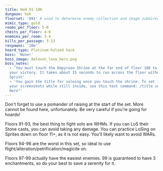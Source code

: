 ```yaml
---
title: HoH 91-100
dungeon: hoh
floorset: '091' # used to determine enemy collection and image subdirectory
mimic_type: gold
rooms_per_floor: 5-8
chests_per_floor: 4-6
enemies_per_room: 3-4
kills_per_passage: 5-13
respawns: '10m'
hoard_type: Platinum-haloed Sack
boss: 'None!'
boss_image: daleven_lone_hero.png
boss_notes:
  - 'You must touch the Empyrean Shrine at the far end of floor 100 to secure
  your victory. It takes about 15 seconds to run across the floor without
  Sprint'
  - 'You gain the title for soloing once you touch the shrine. To set it for
  your screenshots while still inside, use this text command: /title set "Lone
  Hero"'
---
```


Don't forget to use a pomander of raising at the start of the set. More cannot
be found here, unfortunately. Be very careful if you're going for hoards!

Floors 91-93, the best thing to fight solo are WHMs. If you can LoS their Stone
casts, you can avoid taking any damage. You can practice LoSing on Sprites down
on floor 11+, as it is not easy. You'll likely want to avoid WARs.

Floors 94-96 are the worst in this set, so ideal to use
flight/alteration/petrification/magicite on.

Floors 97-99 actually have the easiest enemies. 99 is guaranteed to have 3
enchantments, so do your best to save a serenity for it.
